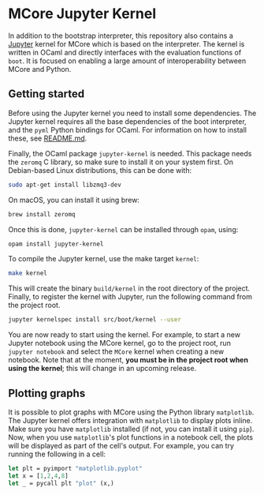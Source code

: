 
# MCore Jupyter Kernel

In addition to the bootstrap interpreter, this repository also contains a
[Jupyter](https://jupyter.org/) kernel for MCore which is based on the
interpreter. The kernel is written in OCaml and directly interfaces with the
evaluation functions of `boot`. It is focused on enabling a large amount of
interoperability between MCore and Python.

## Getting started

Before using the Jupyter kernel you need to install some dependencies.
The Jupyter kernel requires all the base dependencies of the boot interpreter,
and the `pyml` Python bindings for OCaml. For information on how to install
these, see [README.md](./README.md).

Finally, the OCaml package `jupyter-kernel` is needed. This package needs the
`zeromq` C library, so make sure to install it on your system first. On
Debian-based Linux distributions, this can be done with:

```bash
sudo apt-get install libzmq3-dev
```

On macOS, you can install it using brew:

```bash
brew install zeromq
```

Once this is done, `jupyter-kernel` can be installed through `opam`, using:

```bash
opam install jupyter-kernel
```

To compile the Jupyter kernel, use the make target `kernel`:

```bash
make kernel
```

This will create the binary `build/kernel` in the root directory of the project.
Finally, to register the kernel with Jupyter, run the following command from the
project root.

```bash
jupyter kernelspec install src/boot/kernel --user
```

You are now ready to start using the kernel. For example, to start a new Jupyter
notebook using the MCore kernel, go to the project root, run `jupyter notebook`
and select the `MCore` kernel when creating a new notebook. Note that at the
moment, **you must be in the project root when using the kernel**; this will
change in an upcoming release.

## Plotting graphs

It is possible to plot graphs with MCore using the Python library `matplotlib`.
The Jupyter kernel offers integration with `matplotlib` to display plots inline.
Make sure you have `matplotlib` installed (if not, you can install it using
`pip`). Now, when you use `matplotlib`'s plot functions in a notebook cell, the
plots will be displayed as part of the cell's output. For example, you can try running the following in a cell:

```ocaml
let plt = pyimport "matplotlib.pyplot"
let x = [1,2,4,8]
let _ = pycall plt "plot" (x,)
```
